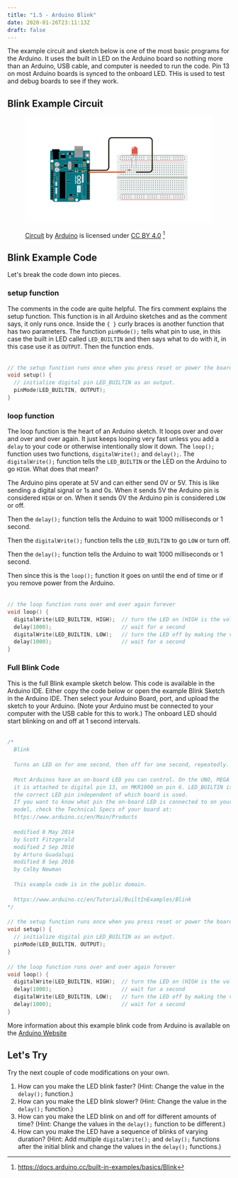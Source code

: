```yaml
---
title: "1.5 - Arduino Blink"
date: 2020-01-26T23:11:13Z
draft: false
---
```


The example circuit and sketch below is one of the most basic programs for the Arduino. It uses the built in LED on the Arduino board so nothing more than an Arduino, USB cable, and computer is needed to run the code. Pin 13 on most Arduino boards is synced to the onboard LED. THis is used to test and debug boards to see if they work.

## Blink Example Circuit

<figure>

[![Arduino Blink Example Circuit](arduino-blink-example-circuit-from-arduino-docs.png)](arduino-blink-example-circuit-from-arduino-docs.png)

<figcaption>

[Circuit](https://docs.arduino.cc/built-in-examples/basics/Blink) by [Arduino](https://www.arduino.cc/) is licensed under [CC BY 4.0](https://creativecommons.org/licenses/by/4.0/) [^1]

</figcaption>
</figure>

## Blink Example Code

Let's break the code down into pieces.

### setup function

The comments in the code are quite helpful. The firs comment explains the setup function. This function is in all Arduino sketches and as the comment says, it only runs once. Inside the `{ }` curly braces is another function that has two parameters. The function `pinMode();` tells what pin to use, in this case the built in LED called `LED_BUILTIN` and then says what to do with it, in this case use it as `OUTPUT`. Then the function ends.

```C

// the setup function runs once when you press reset or power the board
void setup() {
  // initialize digital pin LED_BUILTIN as an output.
  pinMode(LED_BUILTIN, OUTPUT);
}

```

### loop function

The loop function is the heart of an Arduino sketch. It loops over and over and over and over again. It just keeps looping very fast unless you add a `delay` to your code or otherwise intentionally slow it down. The `loop();` function uses two functions, `digitalWrite();` and `delay();`. The `digitalWrite();` function tells the `LED_BUILTIN` or the LED on the Arduino to go `HIGH`. What does that mean?

The Arduino pins operate at 5V and can either send 0V or 5V. This is like sending a digital signal or 1s and 0s. When it sends 5V the Arduino pin is considered `HIGH` or on. When it sends 0V the Arduino pin is considered `LOW` or off.

Then the `delay();` function tells the Arduino to wait 1000 milliseconds or 1 second.

Then the `digitalWrite();` function tells the `LED_BUILTIN` to go `LOW` or turn off.

Then the `delay();` function tells the Arduino to wait 1000 milliseconds or 1 second.

Then since this is the `loop();` function it goes on until the end of time or if you remove power from the Arduino.

```C

// the loop function runs over and over again forever
void loop() {
  digitalWrite(LED_BUILTIN, HIGH);  // turn the LED on (HIGH is the voltage level)
  delay(1000);                      // wait for a second
  digitalWrite(LED_BUILTIN, LOW);   // turn the LED off by making the voltage LOW
  delay(1000);                      // wait for a second
}

```

### Full Blink Code

This is the full Blink example sketch below. This code is available in the Arduino IDE. Either copy the code below or open the example Blink Sketch in the Arduino IDE. Then select your Arduino Board, port, and upload the sketch to your Arduino. (Note your Arduino must be connected to your computer with the USB cable for this to work.) The onboard LED should start blinking on and off at 1 second intervals.

```C

/*
  Blink

  Turns an LED on for one second, then off for one second, repeatedly.

  Most Arduinos have an on-board LED you can control. On the UNO, MEGA and ZERO
  it is attached to digital pin 13, on MKR1000 on pin 6. LED_BUILTIN is set to
  the correct LED pin independent of which board is used.
  If you want to know what pin the on-board LED is connected to on your Arduino
  model, check the Technical Specs of your board at:
  https://www.arduino.cc/en/Main/Products

  modified 8 May 2014
  by Scott Fitzgerald
  modified 2 Sep 2016
  by Arturo Guadalupi
  modified 8 Sep 2016
  by Colby Newman

  This example code is in the public domain.

  https://www.arduino.cc/en/Tutorial/BuiltInExamples/Blink
*/

// the setup function runs once when you press reset or power the board
void setup() {
  // initialize digital pin LED_BUILTIN as an output.
  pinMode(LED_BUILTIN, OUTPUT);
}

// the loop function runs over and over again forever
void loop() {
  digitalWrite(LED_BUILTIN, HIGH);  // turn the LED on (HIGH is the voltage level)
  delay(1000);                      // wait for a second
  digitalWrite(LED_BUILTIN, LOW);   // turn the LED off by making the voltage LOW
  delay(1000);                      // wait for a second
}

```

More information about this example blink code from Arduino is available on the [Arduino Website](https://www.arduino.cc/en/Tutorial/BuiltInExamples/Blink)

## Let's Try

Try the next couple of code modifications on your own.

1. How can you make the LED blink faster? (Hint: Change the value in the `delay();` function.)
2. How can you make the LED blink slower? (Hint: Change the value in the `delay();` function.)
3. How can you make the LED blink on and off for different amounts of time? (Hint: Change the values in the `delay();` function to be different.)
4. How can you make the LED have a sequence of blinks of varying duration? (Hint: Add multiple `digitalWrite();` and `delay();` functions after the initial blink and change the values in the `delay();` functions.)

[^1]: https://docs.arduino.cc/built-in-examples/basics/Blink
